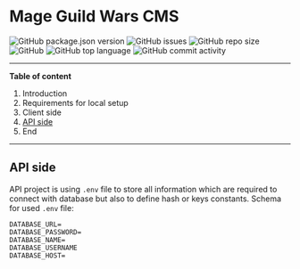 # Mage Guild Wars CMS
![GitHub package.json version](https://img.shields.io/github/package-json/v/jakubwilk/mageguildwars-system?style=for-the-badge) ![GitHub issues](https://img.shields.io/github/issues/jakubwilk/mageguildwars-system?style=for-the-badge) ![GitHub repo size](https://img.shields.io/github/repo-size/jakubwilk/mageguildwars-system?style=for-the-badge) ![GitHub](https://img.shields.io/github/license/jakubwilk/mageguildwars-system?style=for-the-badge) ![GitHub top language](https://img.shields.io/github/languages/top/jakubwilk/mageguildwars-system?style=for-the-badge) ![GitHub commit activity](https://img.shields.io/github/commit-activity/w/jakubwilk/mageguildwars-system?style=for-the-badge)
___
**Table of content**
1. Introduction
2. Requirements for local setup
3. Client side
4. [API side](#api-side)
5. End
___
## API side
API project is using `.env` file to store all information which are required to connect with database but also to define hash or keys constants. Schema for used `.env` file:
```
DATABASE_URL=
DATABASE_PASSWORD=
DATABASE_NAME=
DATABASE_USERNAME
DATABASE_HOST=
```